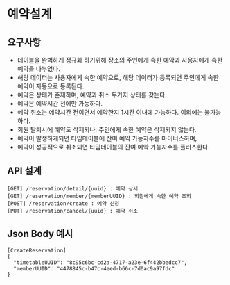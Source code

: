 # 예약설계

## 요구사항
* 테이블을 완벽하게 정규화 하기위해 장소의 주인에게 속한 예약과 사용자에게 속한 예약을 나누었다.
* 해당 데이터는 사용자에게 속한 예약으로, 해당 데이터가 등록되면 주인에게 속한 예약이 자동으로 등록된다.
* 예약은 상태가 존재하며, 예약과 취소 두가지 상태를 갖는다.
* 예약은 예약시간 전에만 가능하다.
* 예약 취소는 예약시간 전이면서 예약한지 1시간 이내에 가능하다. 이외에는 불가능하다.
* 회원 탈퇴시에 예약도 삭제되나, 주인에게 속한 예약은 삭제되지 않는다.
* 예약이 발생하게되면 타임테이블에 잔여 예약 가능자수를 마이너스하며,
* 예약이 성공적으로 취소되면 타임테이블의 잔여 예약 가능자수를 플러스한다.

## API 설계
```
[GET] /reservation/detail/{uuid} : 예약 상세
[GET] /reservation/member/{memberUUID} : 회원에게 속한 예약 조회
[POST] /reservation/create : 예약 신청
[PUT] /reservation/cancel/{uuid} : 예약 취소
```

## Json Body 예시
```
[CreateReservation]
{
  "timetableUUID": "8c95c6bc-cd2a-4717-a23e-6f442bbedcc7",
  "memberUUID": "4478845c-b47c-4eed-b66c-7d0ac9a97fdc"
}
```
